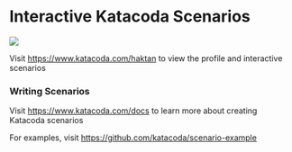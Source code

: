 # Interactive Katacoda Scenarios

[![](http://shields.katacoda.com/katacoda/haktan/count.svg)](https://www.katacoda.com/haktan "Get your profile on Katacoda.com")

Visit https://www.katacoda.com/haktan to view the profile and interactive scenarios

### Writing Scenarios
Visit https://www.katacoda.com/docs to learn more about creating Katacoda scenarios

For examples, visit https://github.com/katacoda/scenario-example
